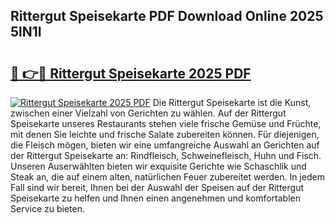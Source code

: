 ## Rittergut Speisekarte PDF Download Online 2025 5lN1I

# <h2><a href="http://gc5hhp.nevu.top/?p=Rittergut+Speisekarte">🔗 👉🔴 Rittergut Speisekarte 2025 PDF</a></h2>

[![Rittergut Speisekarte 2025 PDF](https://i.imgur.com/dBaPXMq.png)](http://gc5hhp.nevu.top/?p=Rittergut+Speisekarte)
Die Rittergut Speisekarte ist die Kunst, zwischen einer Vielzahl von Gerichten zu wählen. Auf der Rittergut Speisekarte unseres Restaurants stehen viele frische Gemüse und Früchte, mit denen Sie leichte und frische Salate zubereiten können. Für diejenigen, die Fleisch mögen, bieten wir eine umfangreiche Auswahl an Gerichten auf der Rittergut Speisekarte an: Rindfleisch, Schweinefleisch, Huhn und Fisch. Unseren Auserwählten bieten wir exquisite Gerichte wie Schaschlik und Steak an, die auf einem alten, natürlichen Feuer zubereitet werden. In jedem Fall sind wir bereit, Ihnen bei der Auswahl der Speisen auf der Rittergut Speisekarte zu helfen und Ihnen einen angenehmen und komfortablen Service zu bieten.
